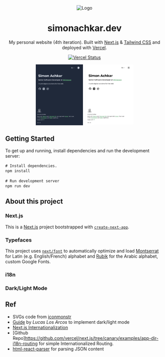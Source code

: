 <div align="center">
  <img alt="Logo" src="https://raw.githubusercontent.com/simonachkar/simonachkar.dev/main/public/logo.png" width="100" />
</div>
<h1 align="center">
  simonachkar.dev
</h1>
<p align="center">
  My personal website (4th iteration). Built with <a href='https://nextjs.org' target='_blank'>Next.js</a> & <a href='https://tailwindcss.com' target='_blank'>Tailwind CSS</a> and deployed with <a href='https://vercel.com' target='_blank' rel='noreferrer'>Vercel</a>.
</p>
<p align="center">
  <a href="https://app.netlify.com/sites/brittanychiang/deploys" target="_blank">
    <img src="https://vercelbadge.vercel.app/api/simonachkar/simonachkar.dev" alt="Vercel Status" />
  </a>
</p>

<div style="display: flex; gap: 10px; justify-content: center; width: 150px; margin: auto;">
    <img src="./assets//demo-dark.png" alt="Demo Dark" />
    <img  src="./assets//demo-light.png" alt="Demo Light" />
</div>

## Getting Started

To get up and running, install dependencies and run the development server:

```
# Install dependencies.
npm install

# Run development server
npm run dev
```

## About this project

### Next.js

This is a [Next.js](https://nextjs.org/) project bootstrapped with [`create-next-app`](https://github.com/vercel/next.js/tree/canary/packages/create-next-app).

### Typefaces

This project uses [`next/font`](https://nextjs.org/docs/basic-features/font-optimization) to automatically optimize and load [Montserrat](https://fonts.google.com/specimen/Montserrat) for Latin (e.g. English/French) alphabet and [Rubik](https://fonts.google.com/specimen/Rubik) for the Arabic alphabet, custom Google Fonts.

### i18n

### Dark/Light Mode

## Ref

- SVGs code from [iconmonstr](https://iconmonstr.com)
- [Guide](https://www.linkedin.com/pulse/implement-dark-mode-tailwindcss-nextjs13-app-5-simple-lucas-los-arcos/) by _Lucas Los Arcos_ to implement dark/light mode
- [Next.js Internationalization](https://nextjs.org/docs/app/building-your-application/routing/internationalization)
- [Github Repo]https://github.com/vercel/next.js/tree/canary/examples/app-dir-i18n-routing for simple Internationalized Routing.
- [html-react-parser](https://www.npmjs.com/package/html-react-parser) for parsing JSON content
